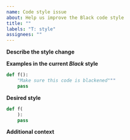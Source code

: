 ```yaml
--- 
name: Code style issue 
about: Help us improve the Black code style 
title: "" 
labels: "T: style" 
assignees: "" 
--- 
```

 
**Describe the style change** 
 
<!-- A clear and concise description of how the style can be 
improved. --> 
 
**Examples in the current _Black_ style** 
 
<!-- Think of some short code snippets that show 
how the current _Black_ style is not great: --> 
 
```python 
def f(): 
    "Make sure this code is blackened""" 
    pass 
``` 
 
**Desired style** 
 
<!-- How do you think _Black_ should format the above snippets: --> 
 
```python 
def f( 
    ): 
    pass 
``` 
 
**Additional context** 
 
<!-- Add any other context about the problem here. --> 
                                                                                                                                                                                                                                                 